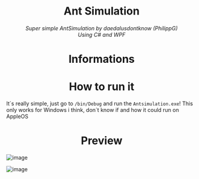 <h1 align="center">
Ant Simulation
</h1>

<h6 align="center">
  Super simple AntSimulation by daedalusdontknow (PhilippG)
  <br>
  Using C# and WPF
</h6>

<h1 align="center">
Informations
</h1>

<h1 align="center">
How to run it
</h1>

It´s really simple, just go to `/bin/Debug` and run the `Antsimulation.exe`! This only works for Windows i think, don´t know if and how it could run on AppleOS

<h1 align="center">
Preview
</h1>

![image](https://user-images.githubusercontent.com/101858241/227600544-25fff790-a4e1-42aa-84cc-1930f6238bb1.png)

![image](https://user-images.githubusercontent.com/101858241/227599505-123269d7-7af4-4a7c-8c02-a80b0c303c14.png)
